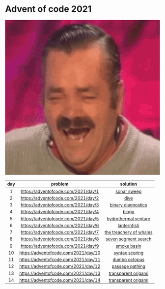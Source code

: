 # Advent of code 2021

![kekw](./kekw.gif)

| day | problem | solution |
|:---:|:-------:|:--------:|
| 1   | https://adventofcode.com/2021/day/1 | [sonar sweep](./01-sonar-sweep) |
| 2   | https://adventofcode.com/2021/day/2 | [dive](./02-dive) |
| 3   | https://adventofcode.com/2021/day/3 | [binary diagnostics](./03-binary-diagnostics) |
| 4   | https://adventofcode.com/2021/day/4 | [bingo](./04-bingo) |
| 5   | https://adventofcode.com/2021/day/5 | [hydrothermal venture](./05-hydrothermal-venture) |
| 6   | https://adventofcode.com/2021/day/6 | [lanternfish](./06-lanternfish) |
| 7   | https://adventofcode.com/2021/day/7 | [the treachery of whales](./07-the-treachery-of-whales) |
| 8   | https://adventofcode.com/2021/day/8 | [seven segment search](./08-seven-segment-search) |
| 9   | https://adventofcode.com/2021/day/9 | [smoke basin](./09-smoke-basin) |
| 10   | https://adventofcode.com/2021/day/10 | [syntax scoring](./10-syntax-scoring) |
| 11   | https://adventofcode.com/2021/day/11 | [dumbo octopus](./11-obligatory-game-of-life-spinoff) |
| 12   | https://adventofcode.com/2021/day/12 | [passage pathing](./12-passage-pathing) |
| 13   | https://adventofcode.com/2021/day/13 | [transparent origami](./13-transparent-origami) |
| 14   | https://adventofcode.com/2021/day/14 | [transparent origami](./14-extended-polymerization) |
